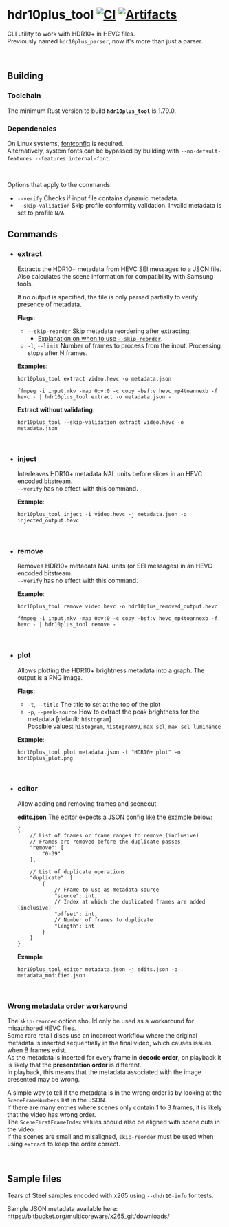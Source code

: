 # hdr10plus_tool [![CI](https://github.com/quietvoid/hdr10plus_tool/workflows/CI/badge.svg)](https://github.com/quietvoid/hdr10plus_tool/actions/workflows/ci.yml) [![Artifacts](https://github.com/quietvoid/hdr10plus_tool/workflows/Artifacts/badge.svg)](https://github.com/quietvoid/hdr10plus_tool/actions/workflows/release.yml)
CLI utility to work with HDR10+ in HEVC files.  
Previously named `hdr10plus_parser`, now it's more than just a parser.

&nbsp;

## **Building**
### **Toolchain**

The minimum Rust version to build **`hdr10plus_tool`** is 1.79.0.

### **Dependencies**
On Linux systems, [fontconfig](https://github.com/yeslogic/fontconfig-rs#dependencies) is required.  
Alternatively, system fonts can be bypassed by building with `--no-default-features --features internal-font`.

&nbsp;

Options that apply to the commands:
* `--verify` Checks if input file contains dynamic metadata.
* `--skip-validation` Skip profile conformity validation. Invalid metadata is set to profile `N/A`.

## Commands
* ### **extract**
    Extracts the HDR10+ metadata from HEVC SEI messages to a JSON file.  
    Also calculates the scene information for compatibility with Samsung tools.  

    If no output is specified, the file is only parsed partially to verify presence of metadata.

    **Flags**:
    * `--skip-reorder` Skip metadata reordering after extracting.
        - [Explanation on when to use `--skip-reorder`](README.md#wrong-metadata-order-workaround).
    * `-l`, `--limit` Number of frames to process from the input. Processing stops after N frames.

    **Examples**:
    ```console
    hdr10plus_tool extract video.hevc -o metadata.json
    ```
    ```console
    ffmpeg -i input.mkv -map 0:v:0 -c copy -bsf:v hevc_mp4toannexb -f hevc - | hdr10plus_tool extract -o metadata.json -
    ```

    **Extract without validating**:
    ```console
    hdr10plus_tool --skip-validation extract video.hevc -o metadata.json
    ```

&nbsp;
* ### **inject**
    Interleaves HDR10+ metadata NAL units before slices in an HEVC encoded bitstream.  
    `--verify` has no effect with this command.
    
    **Example**:  
    ```console
    hdr10plus_tool inject -i video.hevc -j metadata.json -o injected_output.hevc
    ```

&nbsp;
* ### **remove**
    Removes HDR10+ metadata NAL units (or SEI messages) in an HEVC encoded bitstream.  
    `--verify` has no effect with this command.
    
    **Example**:  
    ```console
    hdr10plus_tool remove video.hevc -o hdr10plus_removed_output.hevc
    ```
    ```console
    ffmpeg -i input.mkv -map 0:v:0 -c copy -bsf:v hevc_mp4toannexb -f hevc - | hdr10plus_tool remove -
    ```
&nbsp;
* ### **plot**
    Allows plotting the HDR10+ brightness metadata into a graph.
    The output is a PNG image.

    **Flags**:
    - `-t`, `--title` The title to set at the top of the plot
    - `-p`, `--peak-source` How to extract the peak brightness for the metadata [default: `histogram`]      
        Possible values: `histogram`, `histogram99`, `max-scl`, `max-scl-luminance`

    **Example**:
    ```console
    hdr10plus_tool plot metadata.json -t "HDR10+ plot" -o hdr10plus_plot.png
    ```
&nbsp;
* ### **editor**
    Allow adding and removing frames and scenecut
    
    **edits.json**
    The editor expects a JSON config like the example below:
    ```json5
    {
        // List of frames or frame ranges to remove (inclusive)
        // Frames are removed before the duplicate passes
        "remove": [
            "0-39"
        ],

        // List of duplicate operations
        "duplicate": [
            {
                // Frame to use as metadata source
                "source": int,
                // Index at which the duplicated frames are added (inclusive)
                "offset": int,
                // Number of frames to duplicate
                "length": int
            }
        ]
    }
    ```
    
    **Example**
    ```console
    hdr10plus_tool editor metadata.json -j edits.json -o metadata_modified.json
    ```
&nbsp;

### Wrong metadata order workaround
The `skip-reorder` option should only be used as a workaround for misauthored HEVC files.  
Some rare retail discs use an incorrect workflow where the original metadata is inserted sequentially in the final video, which causes issues when B frames exist.  
As the metadata is inserted for every frame in **decode order**, on playback it is likely that the **presentation order** is different.  
In playback, this means that the metadata associated with the image presented may be wrong.

A simple way to tell if the metadata is in the wrong order is by looking at the `SceneFrameNumbers` list in the JSON.  
If there are many entries where scenes only contain 1 to 3 frames, it is likely that the video has wrong order.  
The `SceneFirstFrameIndex` values should also be aligned with scene cuts in the video.  
If the scenes are small and misaligned, `skip-reorder` must be used when using `extract` to keep the order correct.

&nbsp;

## Sample files
Tears of Steel samples encoded with x265 using `--dhdr10-info` for tests.

Sample JSON metadata available here: https://bitbucket.org/multicoreware/x265_git/downloads/
